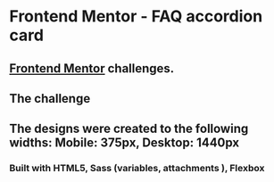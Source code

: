 # Frontend Mentor - FAQ accordion card
##  [Frontend Mentor](https://www.frontendmentor.io) challenges.



## The challenge
## The designs were created to the following widths: Mobile: 375px,  Desktop: 1440px
### Built with  HTML5, Sass (variables, attachments ), Flexbox


